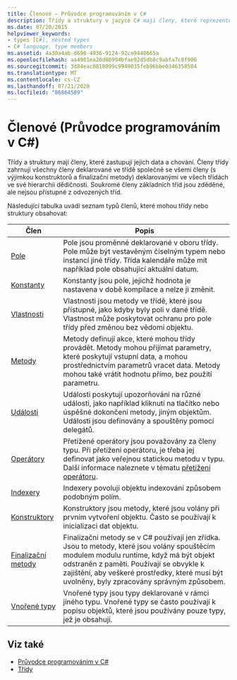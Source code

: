 ```yaml
---
title: Členové – Průvodce programováním v C#
description: Třídy a struktury v jazyce C# mají členy, které reprezentují data a chování, včetně členů deklarovaných ve třídě a deklarované ve své hierarchii dědičnosti.
ms.date: 07/20/2015
helpviewer_keywords:
- types [C#], nested types
- C# language, type members
ms.assetid: 4a30a4ab-d690-4936-9124-92ce9448665a
ms.openlocfilehash: aa4981ea20d86994bfae92d5db8c9abfa7c8f906
ms.sourcegitcommit: 3d84eac0818099c9949035feb96bbe0346358504
ms.translationtype: MT
ms.contentlocale: cs-CZ
ms.lasthandoff: 07/21/2020
ms.locfileid: "86864589"
---
```

# <a name="members-c-programming-guide"></a>Členové (Průvodce programováním v C#)

Třídy a struktury mají členy, které zastupují jejich data a chování. Členy třídy zahrnují všechny členy deklarované ve třídě společně se všemi členy (s výjimkou konstruktorů a finalizační metody) deklarovanými ve všech třídách ve své hierarchii dědičnosti. Soukromé členy základních tříd jsou zděděné, ale nejsou přístupné z odvozených tříd.  
  
 Následující tabulka uvádí seznam typů členů, které mohou třídy nebo struktury obsahovat:  
  
|Člen|Popis|  
|------------|-----------------|  
|[Pole](./fields.md)|Pole jsou proměnné deklarované v oboru třídy. Pole může být vestavěným číselným typem nebo instancí jiné třídy. Třída kalendáře může mít například pole obsahující aktuální datum.|  
|[Konstanty](./constants.md)|Konstanty jsou pole, jejichž hodnota je nastavena v době kompilace a nelze ji změnit.|  
|[Vlastnosti](./properties.md)|Vlastnosti jsou metody ve třídě, které jsou přístupné, jako kdyby byly poli v dané třídě. Vlastnost může poskytovat ochranu pro pole třídy před změnou bez vědomí objektu.|  
|[Metody](./methods.md)|Metody definují akce, které mohou třídy provádět. Metody mohou přijímat parametry, které poskytují vstupní data, a mohou prostřednictvím parametrů vracet data. Metody mohou také vrátit hodnotu přímo, bez použití parametru.|  
|[Události](../events/index.md)|Události poskytují upozorňování na různé události, jako například kliknutí na tlačítko nebo úspěšné dokončení metody, jiným objektům. Události jsou definovány a spouštěny pomocí delegátů.|  
|[Operátory](../../language-reference/operators/index.md)|Přetížené operátory jsou považovány za členy typu. Při přetížení operátoru, je třeba jej definovat jako veřejnou statickou metodu v typu. Další informace naleznete v tématu [přetížení operátoru](../../language-reference/operators/operator-overloading.md).|  
|[Indexery](../indexers/index.md)|Indexery povolují objektu indexování způsobem podobným polím.|  
|[Konstruktory](./constructors.md)|Konstruktory jsou metody, které jsou volány při prvním vytvoření objektu. Často se používají k inicializaci dat objektu.|  
|[Finalizační metody](./destructors.md)|Finalizační metody se v C# používají jen zřídka. Jsou to metody, které jsou volány spouštěcím modulem modulu runtime, když má být objekt odstraněn z paměti. Používají se obvykle k zajištění, aby veškeré prostředky, které musí být uvolněny, byly zpracovány správným způsobem.|  
|[Vnořené typy](./nested-types.md)|Vnořené typy jsou typy deklarované v rámci jiného typu. Vnořené typy se často používají k popisu objektů, které jsou používány pouze typy, jež je obsahují.|  
  
## <a name="see-also"></a>Viz také

- [Průvodce programováním v C#](../index.md)
- [Třídy](./classes.md)
